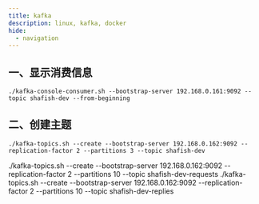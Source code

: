 ```yaml
---
title: kafka
description: linux, kafka, docker
hide:
  - navigation
---
```



## 一、显示消费信息
`./kafka-console-consumer.sh --bootstrap-server 192.168.0.161:9092 --topic shafish-dev --from-beginning`

## 二、创建主题
`./kafka-topics.sh --create --bootstrap-server 192.168.0.162:9092 --replication-factor 2 --partitions 3 --topic shafish-dev`

./kafka-topics.sh --create --bootstrap-server 192.168.0.162:9092 --replication-factor 2 --partitions 10 --topic shafish-dev-requests
./kafka-topics.sh --create --bootstrap-server 192.168.0.162:9092 --replication-factor 2 --partitions 10 --topic shafish-dev-replies